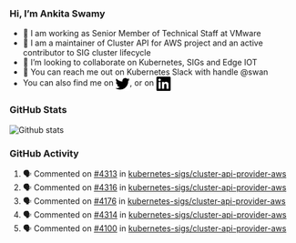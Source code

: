 ### Hi, I’m Ankita Swamy

- 💼 I am working as Senior Member of Technical Staff at VMware
- 👀 I am a maintainer of Cluster API for AWS project and an active contributor to SIG cluster lifecycle
- 💞️ I’m looking to collaborate on Kubernetes, SIGs and Edge IOT
- 💬 You can reach me out on Kubernetes Slack with handle @swan
- You can also find me on <a href="https://twitter.com/SwamyAnkita" target="blank"><img align="center" src="https://raw.githubusercontent.com/Ankitasw/Ankitasw/master/svg/twitter.svg" alt="Ankitasw" height="25" width="25" color="#1DA1f2" /></a>, or on <a href="https://www.linkedin.com/in/Ankitaswamy/" target="blank"><img align="center" src="https://raw.githubusercontent.com/Ankitasw/Ankitasw/master/svg/linkedin.svg" alt="Ankitasw" height="25" width="25" /></a>

### GitHub Stats
![Github stats](https://github-readme-stats.vercel.app/api?username=Ankitasw&count_private=true&show_icons=true&theme=tokyonight)

### GitHub Activity 
<!--START_SECTION:activity-->
1. 🗣 Commented on [#4313](https://github.com/kubernetes-sigs/cluster-api-provider-aws/issues/4313) in [kubernetes-sigs/cluster-api-provider-aws](https://github.com/kubernetes-sigs/cluster-api-provider-aws)
2. 🗣 Commented on [#4316](https://github.com/kubernetes-sigs/cluster-api-provider-aws/issues/4316) in [kubernetes-sigs/cluster-api-provider-aws](https://github.com/kubernetes-sigs/cluster-api-provider-aws)
3. 🗣 Commented on [#4176](https://github.com/kubernetes-sigs/cluster-api-provider-aws/issues/4176) in [kubernetes-sigs/cluster-api-provider-aws](https://github.com/kubernetes-sigs/cluster-api-provider-aws)
4. 🗣 Commented on [#4314](https://github.com/kubernetes-sigs/cluster-api-provider-aws/issues/4314) in [kubernetes-sigs/cluster-api-provider-aws](https://github.com/kubernetes-sigs/cluster-api-provider-aws)
5. 🗣 Commented on [#4100](https://github.com/kubernetes-sigs/cluster-api-provider-aws/issues/4100) in [kubernetes-sigs/cluster-api-provider-aws](https://github.com/kubernetes-sigs/cluster-api-provider-aws)
<!--END_SECTION:activity-->
